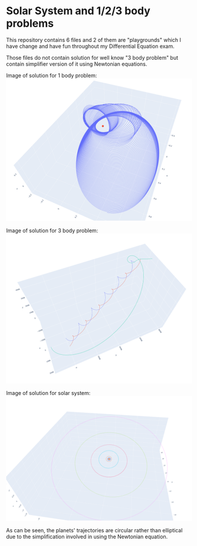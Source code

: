# Solar System and 1/2/3 body problems

This repository contains 6 files and 2 of them are "playgrounds" which I have change and have fun throughout my Differential Equation exam.

Those files do not contain solution for well know "3 body problem" but contain simplifier version of it using Newtonian equations.

Image of solution for 1 body problem:<br>
<img src="img/one_body.png">

Image of solution for 3 body problem:<br>
<img src="img/three_body.png">

Image of solution for solar system:<br>
<img src="img/solar.png"><br>

As can be seen, the planets' trajectories are circular rather than elliptical due to the simplification involved in using the Newtonian equation.